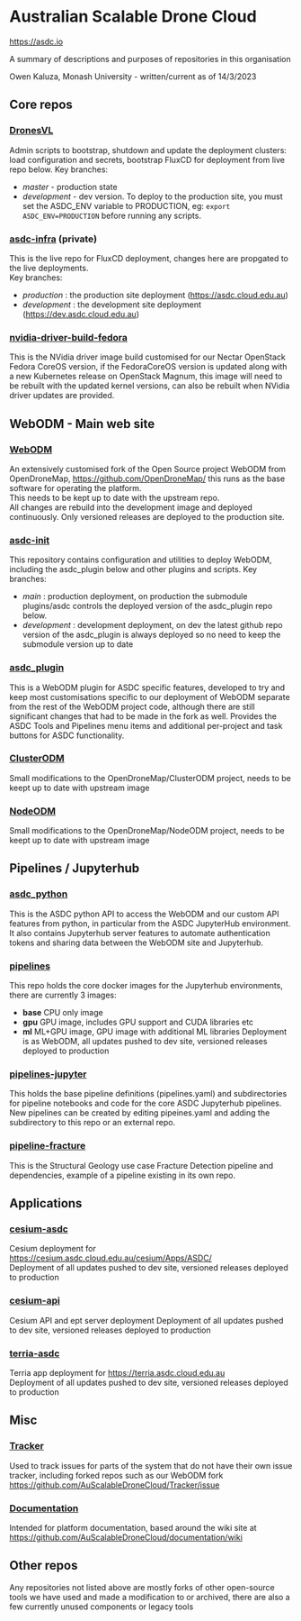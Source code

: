 # Australian Scalable Drone Cloud

https://asdc.io

A summary of descriptions and purposes of repositories in this organisation

Owen Kaluza, Monash University - written/current as of 14/3/2023

## Core repos

### [DronesVL](https://github.com/AuScalableDroneCloud/DronesVL)
Admin scripts to bootstrap, shutdown and update the deployment clusters: load configuration and secrets, bootstrap FluxCD for deployment from live repo below.
Key branches: 
- *master* - production state
- *development* - dev version. To deploy to the production site, you must set the ASDC_ENV variable to PRODUCTION, eg: `export ASDC_ENV=PRODUCTION` before running any scripts.

### [asdc-infra](https://github.com/AuScalableDroneCloud/asdc-infra) (private)
This is the live repo for FluxCD deployment, changes here are propgated to the live deployments.  
Key branches: 
- *production* : the production site deployment (https://asdc.cloud.edu.au)
- *development* : the development site deployment (https://dev.asdc.cloud.edu.au)

### [nvidia-driver-build-fedora](https://github.com/AuScalableDroneCloud/nvidia-driver-build-fedora)
This is the NVidia driver image build customised for our Nectar OpenStack Fedora CoreOS version, if the FedoraCoreOS version is updated along with a new Kubernetes release on OpenStack Magnum, this image will need to be rebuilt with the updated kernel versions, can also be rebuilt when NVidia driver updates are provided.

## WebODM - Main web site

### [WebODM](https://github.com/AuScalableDroneCloud/WebODM)
An extensively customised fork of the Open Source project WebODM from OpenDroneMap, https://github.com/OpenDroneMap/ this runs as the base software for operating the platform.  
This needs to be kept up to date with the upstream repo.  
All changes are rebuild into the development image and deployed continuously. Only versioned releases are deployed to the production site.

### [asdc-init](https://github.com/AuScalableDroneCloud/asdc-init)
This repository contains configuration and utilities to deploy WebODM, including the asdc_plugin below and other plugins and scripts.
Key branches: 
- *main* : production deployment, on production the submodule plugins/asdc controls the deployed version of the asdc_plugin repo below. 
- *development* : development deployment, on dev the latest github repo version of the asdc_plugin is always deployed so no need to keep the submodule version up to date

### [asdc_plugin](https://github.com/AuScalableDroneCloud/asdc_plugin)
This is a WebODM plugin for ASDC specific features, developed to try and keep most customisations specific to our deployment of WebODM separate from the rest of the WebODM project code, although there are still significant changes that had to be made in the fork as well. Provides the ASDC Tools and Pipelines menu items and additional per-project and task buttons for ASDC functionality.

### [ClusterODM](https://github.com/AuScalableDroneCloud/ClusterODM)
Small modifications to the OpenDroneMap/ClusterODM project, needs to be keept up to date with upstream image

### [NodeODM](https://github.com/AuScalableDroneCloud/NodeODM)
Small modifications to the OpenDroneMap/NodeODM project, needs to be keept up to date with upstream image

## Pipelines / Jupyterhub

### [asdc_python](https://github.com/AuScalableDroneCloud/asdc_python)
This is the ASDC python API to access the WebODM and our custom API features from python, in particular from the ASDC JupyterHub environment.
It also contains Jupyterhub server features to automate authentication tokens and sharing data between the WebODM site and Jupyterhub.

### [pipelines](https://github.com/AuScalableDroneCloud/pipelines)
This repo holds the core docker images for the Jupyterhub environments, there are currently 3 images:
- **base** CPU only image
- **gpu** GPU image, includes GPU support and CUDA libraries etc
- **ml** ML+GPU image, GPU image with additional ML libraries
Deployment is as WebODM, all updates pushed to dev site, versioned releases deployed to production

### [pipelines-jupyter](https://github.com/AuScalableDroneCloud/pipelines-jupyter)
This holds the base pipeline definitions (pipelines.yaml) and subdirectories for pipeline notebooks and code for the core ASDC Jupyterhub pipelines. New pipelines can be created by editing pipeines.yaml and adding the subdirectory to this repo or an external repo.

### [pipeline-fracture](https://github.com/AuScalableDroneCloud/pipeline-fracture)
This is the Structural Geology use case Fracture Detection pipeline and dependencies, example of a pipeline existing in its own repo.

## Applications

### [cesium-asdc](https://github.com/AuScalableDroneCloud/cesium-asdc)
Cesium deployment for https://cesium.asdc.cloud.edu.au/cesium/Apps/ASDC/  
Deployment of all updates pushed to dev site, versioned releases deployed to production

### [cesium-api](https://github.com/AuScalableDroneCloud/cesium-api)
Cesium API and ept server deployment
Deployment of all updates pushed to dev site, versioned releases deployed to production

### [terria-asdc](https://github.com/AuScalableDroneCloud/terria-asdc)
Terria app deployment for https://terria.asdc.cloud.edu.au  
Deployment of all updates pushed to dev site, versioned releases deployed to production

## Misc

### [Tracker](https://github.com/AuScalableDroneCloud/Tracker/issues)
Used to track issues for parts of the system that do not have their own issue tracker, including forked repos such as our WebODM fork https://github.com/AuScalableDroneCloud/Tracker/issue

### [Documentation](https://github.com/AuScalableDroneCloud/documentation)
Intended for platform documentation, based around the wiki site at https://github.com/AuScalableDroneCloud/documentation/wiki

## Other repos

Any repositories not listed above are mostly forks of other open-source tools we have used and made a modification to or archived, there are also a few currently unused components or legacy tools
